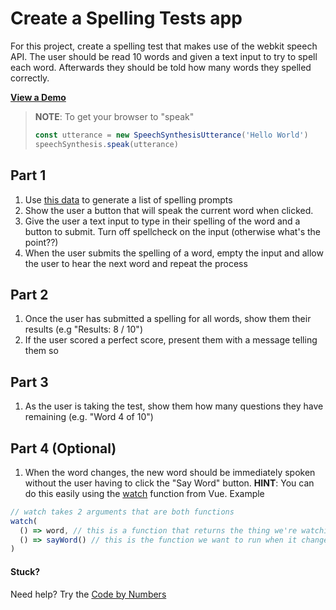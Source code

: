 # Create a Spelling Tests app

For this project, create a spelling test that makes use of the webkit speech API. The user should be read 10 words and given a text input to try to spell each word. Afterwards they should be told how many words they spelled correctly.

[**View a Demo**](https://nss-vue-spell-test.web.app)

> **NOTE**: To get your browser to "speak"
>
> ```js
> const utterance = new SpeechSynthesisUtterance('Hello World')
> speechSynthesis.speak(utterance)
> ```

## Part 1

1. Use [this data](../assets/spellingData.js) to generate a list of spelling prompts
1. Show the user a button that will speak the current word when clicked.
1. Give the user a text input to type in their spelling of the word and a button to submit. Turn off spellcheck on the input (otherwise what's the point??)
1. When the user submits the spelling of a word, empty the input and allow the user to hear the next word and repeat the process

## Part 2

1. Once the user has submitted a spelling for all words, show them their results (e.g "Results: 8 / 10")
1. If the user scored a perfect score, present them with a message telling them so

## Part 3

1. As the user is taking the test, show them how many questions they have remaining (e.g. "Word 4 of 10")

## Part 4 (Optional)

1. When the word changes, the new word should be immediately spoken without the user having to click the "Say Word" button. **HINT**: You can do this easily using the [watch](https://vuejs.org/guide/essentials/watchers.html) function from Vue. Example

```js
// watch takes 2 arguments that are both functions
watch(
  () => word, // this is a function that returns the thing we're watching
  () => sayWord() // this is the function we want to run when it changes
)
```

#### Stuck?

Need help? Try the [Code by Numbers](./spelling-test_CBN.md)

